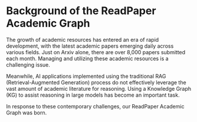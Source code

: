 # Background of the ReadPaper Academic Graph

The growth of academic resources has entered an era of rapid development, with the latest academic papers emerging daily across various fields. Just on Arxiv alone, there are over 8,000 papers submitted each month. Managing and utilizing these academic resources is a challenging issue.

Meanwhile, AI applications implemented using the traditional RAG (Retrieval-Augmented Generation) process do not effectively leverage the vast amount of academic literature for reasoning. Using a Knowledge Graph (KG) to assist reasoning in large models has become an important task.

In response to these contemporary challenges, our ReadPaper Academic Graph was born.
